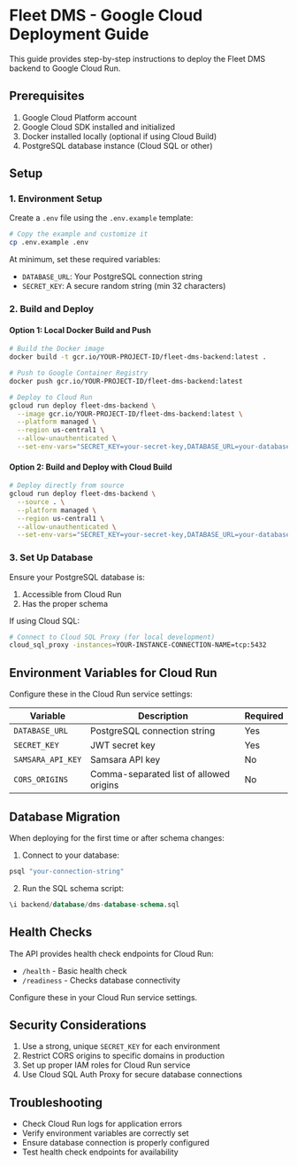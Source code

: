 # Fleet DMS - Google Cloud Deployment Guide

This guide provides step-by-step instructions to deploy the Fleet DMS backend to Google Cloud Run.

## Prerequisites

1. Google Cloud Platform account
2. Google Cloud SDK installed and initialized
3. Docker installed locally (optional if using Cloud Build)
4. PostgreSQL database instance (Cloud SQL or other)

## Setup

### 1. Environment Setup

Create a `.env` file using the `.env.example` template:

```bash
# Copy the example and customize it
cp .env.example .env
```

At minimum, set these required variables:
- `DATABASE_URL`: Your PostgreSQL connection string
- `SECRET_KEY`: A secure random string (min 32 characters)

### 2. Build and Deploy 

#### Option 1: Local Docker Build and Push

```bash
# Build the Docker image
docker build -t gcr.io/YOUR-PROJECT-ID/fleet-dms-backend:latest .

# Push to Google Container Registry
docker push gcr.io/YOUR-PROJECT-ID/fleet-dms-backend:latest

# Deploy to Cloud Run
gcloud run deploy fleet-dms-backend \
  --image gcr.io/YOUR-PROJECT-ID/fleet-dms-backend:latest \
  --platform managed \
  --region us-central1 \
  --allow-unauthenticated \
  --set-env-vars="SECRET_KEY=your-secret-key,DATABASE_URL=your-database-url"
```

#### Option 2: Build and Deploy with Cloud Build

```bash
# Deploy directly from source
gcloud run deploy fleet-dms-backend \
  --source . \
  --platform managed \
  --region us-central1 \
  --allow-unauthenticated \
  --set-env-vars="SECRET_KEY=your-secret-key,DATABASE_URL=your-database-url"
```

### 3. Set Up Database

Ensure your PostgreSQL database is:
1. Accessible from Cloud Run 
2. Has the proper schema

If using Cloud SQL:
```bash
# Connect to Cloud SQL Proxy (for local development)
cloud_sql_proxy -instances=YOUR-INSTANCE-CONNECTION-NAME=tcp:5432
```

## Environment Variables for Cloud Run

Configure these in the Cloud Run service settings:

| Variable | Description | Required |
| --- | --- | --- |
| `DATABASE_URL` | PostgreSQL connection string | Yes |
| `SECRET_KEY` | JWT secret key | Yes |
| `SAMSARA_API_KEY` | Samsara API key | No |
| `CORS_ORIGINS` | Comma-separated list of allowed origins | No |

## Database Migration

When deploying for the first time or after schema changes:

1. Connect to your database:
```bash
psql "your-connection-string"
```

2. Run the SQL schema script:
```sql
\i backend/database/dms-database-schema.sql
```

## Health Checks

The API provides health check endpoints for Cloud Run:

- `/health` - Basic health check
- `/readiness` - Checks database connectivity

Configure these in your Cloud Run service settings.

## Security Considerations

1. Use a strong, unique `SECRET_KEY` for each environment
2. Restrict CORS origins to specific domains in production
3. Set up proper IAM roles for Cloud Run service
4. Use Cloud SQL Auth Proxy for secure database connections

## Troubleshooting

- Check Cloud Run logs for application errors
- Verify environment variables are correctly set
- Ensure database connection is properly configured
- Test health check endpoints for availability
